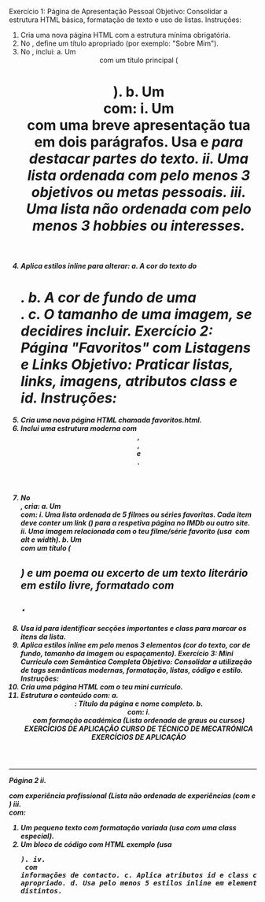 Exercício 1: Página de Apresentação Pessoal
Objetivo: Consolidar a estrutura HTML básica, formatação de texto e uso de listas.
Instruções:
1. Cria uma nova página HTML com a estrutura mínima obrigatória.
2. No <head>, define um título apropriado (por exemplo: "Sobre Mim").
3. No <body>, inclui:
a. Um <header> com um título principal (<h1>).
b. Um <main> com:
i. Um <section> com uma breve apresentação tua em dois parágrafos. Usa <strong> e <em> para
destacar partes do texto.
ii. Uma lista ordenada com pelo menos 3 objetivos ou metas pessoais.
iii. Uma lista não ordenada com pelo menos 3 hobbies ou interesses.
4. Aplica estilos inline para alterar:
a. A cor do texto do <h1>.
b. A cor de fundo de uma <section>.
c. O tamanho de uma imagem, se decidires incluir.
Exercício 2: Página "Favoritos" com Listagens e Links
Objetivo: Praticar listas, links, imagens, atributos class e id.
Instruções:
5. Cria uma nova página HTML chamada favoritos.html.
6. Inclui uma estrutura moderna com <header>, <main>, <aside> e <footer>.
7. No <main>, cria:
a. Um <article> com:
i. Uma lista ordenada de 5 filmes ou séries favoritas. Cada item deve conter um link (<a>) para a
respetiva página no IMDb ou outro site.
ii. Uma imagem relacionada com o teu filme/série favorito (usa <img> com alt e width).
b. Um <section> com um título (<h2>) e um poema ou excerto de um texto literário em estilo livre,
formatado com <pre>.
8. Usa id para identificar secções importantes e class para marcar os itens da lista.
9. Aplica estilos inline em pelo menos 3 elementos (cor do texto, cor de fundo, tamanho da imagem ou
espaçamento).
Exercício 3: Mini Currículo com Semântica Completa
Objetivo: Consolidar a utilização de tags semânticas modernas, formatação, listas, código e estilo.
Instruções:
10. Cria uma página HTML com o teu mini currículo.
11. Estrutura o conteúdo com:
a. <header>: Título da página e nome completo.
b. <main> com:
i. <section> com formação académica (Lista ordenada de graus ou cursos)
EXERCÍCIOS DE APLICAÇÃO
CURSO DE TÉCNICO DE MECATRÓNICA
EXERCÍCIOS DE APLICAÇÃO
________________________________________________________________________________________________________________
Página 2
ii. <section> com experiência profissional (Lista não ordenada de experiências (com <strong> e
<em>)
iii. <article> com:
1. Um pequeno texto com formatação variada (usa <span> com uma class especial).
2. Um bloco de código com HTML exemplo (usa <pre>).
iv. <footer> com informações de contacto.
c. Aplica atributos id e class conforme apropriado.
d. Usa pelo menos 5 estilos inline em elementos distintos. 